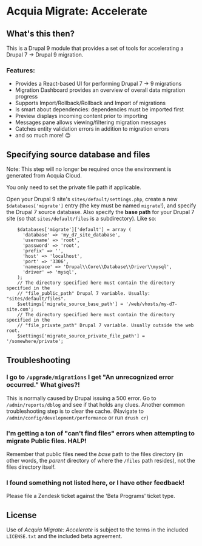 # Acquia Migrate: Accelerate

## What's this then?

This is a Drupal 9 module that provides a set of tools for accelerating a Drupal 7 → Drupal 9 migration.

### Features:
- Provides a React-based UI for performing Drupal 7 → 9 migrations
- Migration Dashboard provides an overview of overall data migration progress
- Supports Import/Rollback/Rollback and Import of migrations
- Is smart about dependencies: dependencies must be imported first
- Preview displays incoming content prior to importing
- Messages pane allows viewing/filtering migration messages
- Catches entity validation errors in addition to migration errors
- and so much more! 😊

## Specifying source database and files
Note: This step will no longer be required once the environment is generated from Acquia Cloud.

You only need to set the private file path if applicable.

Open your Drupal 9 site's `sites/default/settings.php`, create a new `$databases['migrate']` entry (the key must be named `migrate`!), and specify the Drupal 7 source database. Also specify the **base path** for your Drupal 7 site (so that `sites/default/files` is a subdirectory). Like so:

```
    $databases['migrate']['default'] = array (
      'database' => 'my_d7_site_database',
      'username' => 'root',
      'password' => 'root',
      'prefix' => '',
      'host' => 'localhost',
      'port' => '3306',
      'namespace' => 'Drupal\\Core\\Database\\Driver\\mysql',
      'driver' => 'mysql',
    );
    // The directory specified here must contain the directory specified in the
    // "file_public_path" Drupal 7 variable. Usually: "sites/default/files".
    $settings['migrate_source_base_path'] = '/web/vhosts/my-d7-site.com';
    // The directory specified here must contain the directory specified in the
    // "file_private_path" Drupal 7 variable. Usually outside the web root.
    $settings['migrate_source_private_file_path'] = '/somewhere/private';
```

## Troubleshooting

### I go to `/upgrade/migrations` I get "An unrecognized error occurred." What gives?!

This is normally caused by Drupal issuing a 500 error. Go to `/admin/reports/dblog` and see if that holds any clues. Another common troubleshooting step is to clear the cache. (Navigate to `/admin/config/development/performance` or run `drush cr`)

### I'm getting a ton of "can't find files" errors when attempting to migrate Public files. HALP!

Remember that public files need the _base_ path to the files directory (in other words, the _parent_ directory of where the `/files` path resides), not the files directory itself.

### I found something not listed here, or I have other feedback!
Please file a Zendesk ticket against the 'Beta Programs' ticket type.

## License

Use of _Acquia Migrate: Accelerate_ is subject to the terms in the included `LICENSE.txt` and the included beta agreement.

